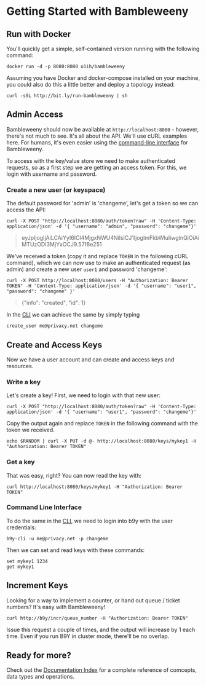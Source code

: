 # Getting Started with Bambleweeny

## Run with Docker

You'll quickly get a simple, self-contained version running with the following command:

`docker run -d -p 8080:8080 u1ih/bambleweeny`

Assuming you have Docker and docker-compose installed on your machine, you could also do this a little better and deploy a topology instead:

`curl -sSL http://bit.ly/run-bambleweeny | sh`

## Admin Access

Bambleweeny should now be available at `http://localhost:8080` - however, there's not much to see. It's all about the API. We'll use cURL examples here. For humans, it's even easier using the [command-line interface](https://github.com/u1i/b9y-cli) for Bambleweeny.

To access with the key/value store we need to make authenticated requests, so as a first step we are getting an access token. For this, we login with username and password.

### Create a new user (or keyspace)

The default password for 'admin' is 'changeme', let's get a token so we can access the API:

`curl -X POST "http://localhost:8080/auth/token?raw" -H 'Content-Type: application/json' -d '{ "username": "admin", "password": "changeme"}'`

> eyJpIjogIjAiLCAiYyI6ICI4MjgxNWU4NiIsICJ1IjogImFkbWluIiwgInQiOiAiMTUzODI3MjYxOCJ9.57f8e251

We've received a token (copy it and replace `TOKEN` in the following cURL command), which we can now use to make an authenticated request (as admin) and create a new user `user1` and password 'changeme':

`curl -X POST http://localhost:8080/users -H "Authorization: Bearer TOKEN" -H 'Content-Type: application/json' -d '{ "username": "user1", "password": "changeme" }'`

> {"info": "created", "id": 1}

In the [CLI](https://github.com/u1i/b9y-cli) we can achieve the same by simply typing

`create_user me@privacy.net changeme`

## Create and Access Keys

Now we have a user account and can create and access keys and resources.

### Write a key
Let's create a key! First, we need to login with that new user:

`curl -X POST "http://localhost:8080/auth/token?raw" -H 'Content-Type: application/json' -d '{ "username": "user1", "password": "changeme"}'`

Copy the output again and replace `TOKEN` in the following command with the token we received.

`echo $RANDOM | curl -X PUT -d @- http://localhost:8080/keys/mykey1 -H "Authorization: Bearer TOKEN"`

### Get a key

That was easy, right? You can now read the key with:

`curl http://localhost:8080/keys/mykey1 -H "Authorization: Bearer TOKEN"`

### Command Line Interface

To do the same in the [CLI](https://github.com/u1i/b9y-cli), we need to login into b9y with the user credentials:

`b9y-cli -u me@privacy.net -p changeme`

Then we can set and read keys with these commands:

`set mykey1 1234`   
`get mykey1`

## Increment Keys

Looking for a way to implement a counter, or hand out queue / ticket numbers? It's easy with Bambleweeny!

`curl http://b9y/incr/queue_number -H "Authorization: Bearer TOKEN"`

Issue this request a couple of times, and the output will increase by 1 each time. Even if you run B9Y in cluster mode, there'll be no overlap.

## Ready for more?

Check out the [Documentation Index](DocumentationIndex.md) for a complete reference of comcepts, data types and operations.



